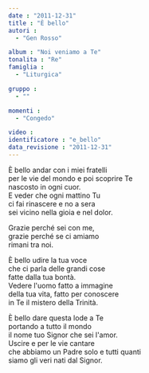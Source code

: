```yaml
---
date : "2011-12-31"
title : "È bello"
autori : 
  - "Gen Rosso"

album : "Noi veniamo a Te"
tonalita : "Re"
famiglia : 
  - "Liturgica"

gruppo : 
  - ""

momenti : 
  - "Congedo"

video : 
identificatore : "e_bello"
data_revisione : "2011-12-31"
---
```

  
  
  
È bello andar con i miei fratelli  
per le vie del mondo e poi scoprire Te  
nascosto in ogni cuor.  
E veder che ogni mattino Tu  
ci fai rinascere e no a sera  
sei vicino nella gioia e nel dolor.  
  
  
  
Grazie perché sei con me,  
grazie perché se ci amiamo  
rimani tra noi.  
  
  
  
  
È bello udire la tua voce  
che ci parla delle grandi cose  
fatte dalla tua bontà.  
Vedere l'uomo fatto a immagine  
della tua vita, fatto per conoscere  
in Te il mistero della Trinità.  
  
  
  
  
È bello dare questa lode a Te  
portando a tutto il mondo  
il nome tuo Signor che sei l'amor.  
Uscire e per le vie cantare  
che abbiamo un Padre solo e tutti quanti  
siamo gli veri nati dal Signor.  
  
  
  
  
  
